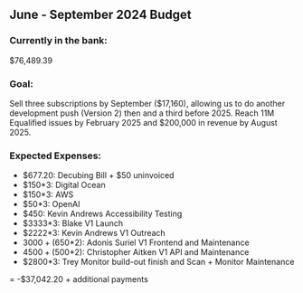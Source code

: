 ## June - September 2024 Budget

### Currently in the bank:
$76,489.39

### Goal:
Sell three subscriptions by September ($17,160), allowing us to do another development push (Version 2) then and a third before 2025. Reach 11M Equalified issues by February 2025 and $200,000 in revenue by August 2025.

### Expected Expenses:
- $677.20: Decubing Bill + $50 uninvoiced
- $150*3: Digital Ocean
- $150*3: AWS
- $50*3: OpenAI
- $450: Kevin Andrews Accessibility Testing 
- $3333*3: Blake V1 Launch
- $2222*3: Kevin Andrews V1 Outreach
- $3000+($650*2): Adonis Suriel V1 Frontend and Maintenance
- $4500+($500*2): Christopher Aitken V1 API and Maintenance
- $2800*3: Trey Monitor build-out finish and Scan + Monitor Maintenance

= -$37,042.20 + additional payments
